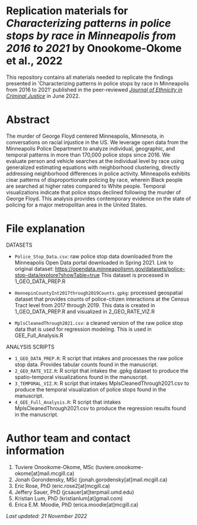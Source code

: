 # Replication materials for *Characterizing patterns in police stops by race in Minneapolis from 2016 to 2021* by Onookome-Okome et al., 2022

This repository contains all materials needed to replicate the findings presented in 'Characterizing patterns in police stops by race in Minneapolis from 2016 to 2021' published in the peer-reviewed [*Journal of Ethnicity in Criminal Justice*](https://www.tandfonline.com/doi/abs/10.1080/15377938.2022.2086192) in June 2022.

# Abstract

The murder of George Floyd centered Minneapolis, Minnesota, in conversations on racial injustice in the US. We leverage open data from the Minneapolis Police Department to analyze individual, geographic, and temporal patterns in more than 170,000 police stops since 2016. We evaluate person and vehicle searches at the individual level by race using generalized estimating equations with neighborhood clustering, directly addressing neighborhood differences in police activity. Minneapolis exhibits clear patterns of disproportionate policing by race, wherein Black people are searched at higher rates compared to White people. Temporal visualizations indicate that police stops declined following the murder of George Floyd. This analysis provides contemporary evidence on the state of policing for a major metropolitan area in the United States.

# File explanation 

DATASETS

- `Police_Stop_Data.csv`: raw police stop data downloaded from the Minneapolis Open Data portal
downloaded in Spring 2021. Link to original dataset: https://opendata.minneapolismn.gov/datasets/police-stop-data/explore?showTable=true
This dataset is processed in 1_GEO_DATA_PREP.R

- `HennepinCountyInt2017through2019Counts.gpkg`: processed geospatial dataset that provides
counts of police-citizen interactions at the Census Tract level from 2017 through 2019. This data is
created in 1_GEO_DATA_PREP.R and visualized in 2_GEO_RATE_VIZ.R

- `MplsCleanedThrough2021.csv`: a cleaned version of the raw police stop data that is used for
regression modeling. This is used in GEE_Full_Analysis.R

ANALYSIS SCRIPTS

- `1_GEO_DATA_PREP.R`: R script that intakes and processes the raw police stop data. Provides
tabular counts found in the manuscript.
- `2_GEO_RATE_VIZ.R`: R script that intakes the .gpkg dataset to produce the spatio-temporal visualizations
found in the manuscript.
- `3_TEMPORAL_VIZ.R`: R script that intakes MplsCleanedThrough2021.csv to produce the temporal visualization of police stops
found in the manuscript.
- `4_GEE_Full_Analysis.R`: R script that intakes MplsCleanedThrough2021.csv to produce the regression results found in the manuscript.

# Author team and contact information

1. Tuviere Onookome-Okome, MSc (tuviere.onookome-okome[at]mail.mcgill.ca)
2. Jonah Gorondensky, MSc (jonah.gorodensky[at]mail.mcgill.ca)
3. Eric Rose, PhD (eric.rose2[at]mcgill.ca)
4. Jeffery Sauer, PhD (jcsauer[at]terpmail.umd.edu)
5. Kristian Lum, PhD (kristianlum[at]gmail.com)
6. Erica E.M. Moodie, PhD (erica.moodie[at]mcgill.ca) 

*Last updated: 21 November 2022*
